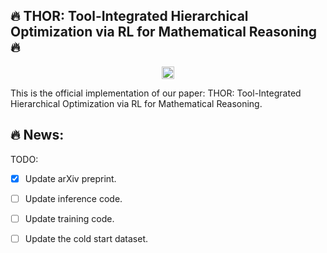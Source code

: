 ## :fire: THOR: Tool-Integrated Hierarchical Optimization via RL for Mathematical Reasoning :fire:

<div style="text-align: center;">
<p>
  <!-- <a href=""><img src="https://img.shields.io/badge/知乎-0079FF.svg?style=plastic&logo=zhihu&logoColor=white" height="20px" alt="知乎"></a> -->
  <a href="https://arxiv.org/abs/2509.13761"> <img src="https://img.shields.io/badge/arXiv-2509.13761-red.svg" height="20px" alt="github follow" /> </a>
  
  <!-- [![AAAI](https://img.shields.io/badge/Paper-iccv51070.2023.01791-b31b1b.svg)]() -->
</p>
</div>

This is the official implementation of our paper: THOR: Tool-Integrated Hierarchical Optimization via RL for Mathematical Reasoning.


## :fire: News:

TODO:
- [x] Update arXiv preprint.
- [ ] Update inference code.
- [ ] Update training code.
- [ ] Update the cold start dataset.





